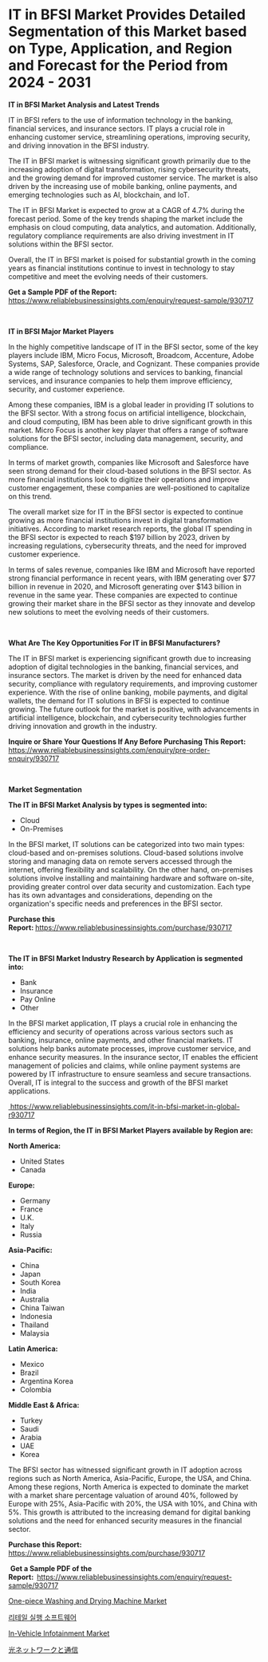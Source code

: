<p><h1>IT in BFSI Market Provides Detailed Segmentation of this Market based on Type, Application, and Region and Forecast for the Period from 2024 - 2031</h1></p><p><strong>IT in BFSI Market Analysis and Latest Trends</strong></p>
<p><p>IT in BFSI refers to the use of information technology in the banking, financial services, and insurance sectors. IT plays a crucial role in enhancing customer service, streamlining operations, improving security, and driving innovation in the BFSI industry.</p><p>The IT in BFSI market is witnessing significant growth primarily due to the increasing adoption of digital transformation, rising cybersecurity threats, and the growing demand for improved customer service. The market is also driven by the increasing use of mobile banking, online payments, and emerging technologies such as AI, blockchain, and IoT.</p><p>The IT in BFSI Market is expected to grow at a CAGR of 4.7% during the forecast period. Some of the key trends shaping the market include the emphasis on cloud computing, data analytics, and automation. Additionally, regulatory compliance requirements are also driving investment in IT solutions within the BFSI sector.</p><p>Overall, the IT in BFSI market is poised for substantial growth in the coming years as financial institutions continue to invest in technology to stay competitive and meet the evolving needs of their customers.</p></p>
<p><strong>Get a Sample PDF of the Report:&nbsp;</strong> <a href="https://www.reliablebusinessinsights.com/enquiry/request-sample/930717">https://www.reliablebusinessinsights.com/enquiry/request-sample/930717</a></p>
<p>&nbsp;</p>
<p><strong>IT in BFSI Major Market Players</strong></p>
<p><p>In the highly competitive landscape of IT in the BFSI sector, some of the key players include IBM, Micro Focus, Microsoft, Broadcom, Accenture, Adobe Systems, SAP, Salesforce, Oracle, and Cognizant. These companies provide a wide range of technology solutions and services to banking, financial services, and insurance companies to help them improve efficiency, security, and customer experience.</p><p>Among these companies, IBM is a global leader in providing IT solutions to the BFSI sector. With a strong focus on artificial intelligence, blockchain, and cloud computing, IBM has been able to drive significant growth in this market. Micro Focus is another key player that offers a range of software solutions for the BFSI sector, including data management, security, and compliance.</p><p>In terms of market growth, companies like Microsoft and Salesforce have seen strong demand for their cloud-based solutions in the BFSI sector. As more financial institutions look to digitize their operations and improve customer engagement, these companies are well-positioned to capitalize on this trend.</p><p>The overall market size for IT in the BFSI sector is expected to continue growing as more financial institutions invest in digital transformation initiatives. According to market research reports, the global IT spending in the BFSI sector is expected to reach $197 billion by 2023, driven by increasing regulations, cybersecurity threats, and the need for improved customer experience.</p><p>In terms of sales revenue, companies like IBM and Microsoft have reported strong financial performance in recent years, with IBM generating over $77 billion in revenue in 2020, and Microsoft generating over $143 billion in revenue in the same year. These companies are expected to continue growing their market share in the BFSI sector as they innovate and develop new solutions to meet the evolving needs of their customers.</p></p>
<p>&nbsp;</p>
<p><strong>What Are The Key Opportunities For IT in BFSI Manufacturers?</strong></p>
<p><p>The IT in BFSI market is experiencing significant growth due to increasing adoption of digital technologies in the banking, financial services, and insurance sectors. The market is driven by the need for enhanced data security, compliance with regulatory requirements, and improving customer experience. With the rise of online banking, mobile payments, and digital wallets, the demand for IT solutions in BFSI is expected to continue growing. The future outlook for the market is positive, with advancements in artificial intelligence, blockchain, and cybersecurity technologies further driving innovation and growth in the industry.</p></p>
<p><strong>Inquire or Share Your Questions If Any Before Purchasing This Report:</strong> <a href="https://www.reliablebusinessinsights.com/enquiry/pre-order-enquiry/930717">https://www.reliablebusinessinsights.com/enquiry/pre-order-enquiry/930717</a></p>
<p>&nbsp;</p>
<p><strong>Market Segmentation</strong></p>
<p><strong>The IT in BFSI Market Analysis by types is segmented into:</strong></p>
<p><ul><li>Cloud</li><li>On-Premises</li></ul></p>
<p><p>In the BFSI market, IT solutions can be categorized into two main types: cloud-based and on-premises solutions. Cloud-based solutions involve storing and managing data on remote servers accessed through the internet, offering flexibility and scalability. On the other hand, on-premises solutions involve installing and maintaining hardware and software on-site, providing greater control over data security and customization. Each type has its own advantages and considerations, depending on the organization's specific needs and preferences in the BFSI sector.</p></p>
<p><strong>Purchase this Report:&nbsp;</strong><a href="https://www.reliablebusinessinsights.com/purchase/930717">https://www.reliablebusinessinsights.com/purchase/930717</a></p>
<p>&nbsp;</p>
<p><strong>The IT in BFSI Market Industry Research by Application is segmented into:</strong></p>
<p><ul><li>Bank</li><li>Insurance</li><li>Pay Online</li><li>Other</li></ul></p>
<p><p>In the BFSI market application, IT plays a crucial role in enhancing the efficiency and security of operations across various sectors such as banking, insurance, online payments, and other financial markets. IT solutions help banks automate processes, improve customer service, and enhance security measures. In the insurance sector, IT enables the efficient management of policies and claims, while online payment systems are powered by IT infrastructure to ensure seamless and secure transactions. Overall, IT is integral to the success and growth of the BFSI market applications.</p></p>
<p><a href="https://www.reliablebusinessinsights.com/it-in-bfsi-market-in-global-r930717">&nbsp;https://www.reliablebusinessinsights.com/it-in-bfsi-market-in-global-r930717</a></p>
<p><strong>In terms of Region, the IT in BFSI Market Players available by Region are:</strong></p>
<p>
    <p> <strong> North America: </strong>
        <ul>
            <li>United States</li>
            <li>Canada</li>
        </ul>
        </p> 
    <p> <strong> Europe: </strong>
        <ul>
            <li>Germany</li>
            <li>France</li>
            <li>U.K.</li>
            <li>Italy</li>
            <li>Russia</li>
        </ul>
        </p> 
    <p> <strong> Asia-Pacific: </strong>
        <ul>
            <li>China</li>
            <li>Japan</li>
            <li>South Korea</li>
            <li>India</li>
            <li>Australia</li>
            <li>China Taiwan</li>
            <li>Indonesia</li>
            <li>Thailand</li>
            <li>Malaysia</li>
        </ul>
        </p> 
    <p> <strong> Latin America: </strong>
        <ul>
            <li>Mexico</li>
            <li>Brazil</li>
            <li>Argentina Korea</li>
            <li>Colombia</li>
        </ul>
        </p> 
    <p> <strong> Middle East & Africa: </strong>
        <ul>
            <li>Turkey</li>
            <li>Saudi</li>
            <li>Arabia</li>
            <li>UAE</li>
            <li>Korea</li>
        </ul>
    </p>
    </p>
<p><p>The BFSI sector has witnessed significant growth in IT adoption across regions such as North America, Asia-Pacific, Europe, the USA, and China. Among these regions, North America is expected to dominate the market with a market share percentage valuation of around 40%, followed by Europe with 25%, Asia-Pacific with 20%, the USA with 10%, and China with 5%. This growth is attributed to the increasing demand for digital banking solutions and the need for enhanced security measures in the financial sector.</p></p>
<p><strong>Purchase this Report: </strong><a href="https://www.reliablebusinessinsights.com/purchase/930717">https://www.reliablebusinessinsights.com/purchase/930717</a></p>
<p>&nbsp;<strong>Get a Sample PDF of the Report:&nbsp;&nbsp;</strong><a href="https://www.reliablebusinessinsights.com/enquiry/request-sample/930717">https://www.reliablebusinessinsights.com/enquiry/request-sample/930717</a></p>
<p><strong></strong></p>
<p><p><a href="https://issuu.com/reportprime-2/docs/one-piece-washing-and-drying-machine-market-size-2">One-piece Washing and Drying Machine Market</a></p><p><a href="https://github.com/vss5505pa7z1p/Market-Research-Report-List-2/blob/main/566715777722.md">리테일 실행 소프트웨어</a></p><p><a href="https://github.com/sofayahoo2023/Market-Research-Report-List-4/blob/main/in-vehicle-infotainment-market.md">In-Vehicle Infotainment Market</a></p><p><a href="https://github.com/pepo3k/Market-Research-Report-List-1/blob/main/490201783980.md">光ネットワークと通信</a></p></p>